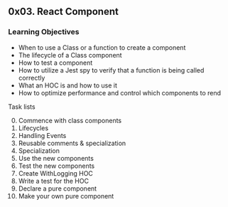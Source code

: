 ## 0x03. React Component

### Learning Objectives

- When to use a Class or a function to create a component
- The lifecycle of a Class component
- How to test a component
- How to utilize a Jest spy to verify that a function is being called correctly
- What an HOC is and how to use it
- How to optimize performance and control which components to rend

Task lists

0. Commence with class components
1. Lifecycles
2. Handling Events
3. Reusable comments & specialization
4. Specialization
5. Use the new components
6. Test the new components
7. Create WithLogging HOC
8. Write a test for the HOC
9. Declare a pure component
10. Make your own pure component
